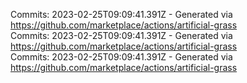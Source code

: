 Commits: 2023-02-25T09:09:41.391Z - Generated via https://github.com/marketplace/actions/artificial-grass
<br>
Commits: 2023-02-25T09:09:41.391Z - Generated via https://github.com/marketplace/actions/artificial-grass
<br>
Commits: 2023-02-25T09:09:41.391Z - Generated via https://github.com/marketplace/actions/artificial-grass
<br>
